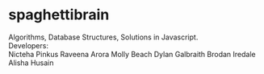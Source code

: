 # spaghettibrain
Algorithms, Database Structures, Solutions in Javascript. <br/>
Developers: <br/> 
Nicteha Pinkus Raveena Arora Molly Beach Dylan Galbraith Brodan Iredale Alisha Husain
